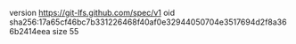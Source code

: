 version https://git-lfs.github.com/spec/v1
oid sha256:17a65cf46bc7b331226468f40af0e32944050704e3517694d2f8a366b2414eea
size 55
